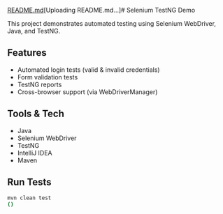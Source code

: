 [README.md](https://github.com/user-attachments/files/21823744/README.md)[Uploading README.md…]# Selenium TestNG Demo 

This project demonstrates automated testing using Selenium WebDriver, Java, and TestNG.

## Features
- Automated login tests (valid & invalid credentials)
- Form validation tests
- TestNG reports
- Cross-browser support (via WebDriverManager)

## Tools & Tech
- Java
- Selenium WebDriver
- TestNG
- IntelliJ IDEA
- Maven

## Run Tests
```bash
mvn clean test
()
